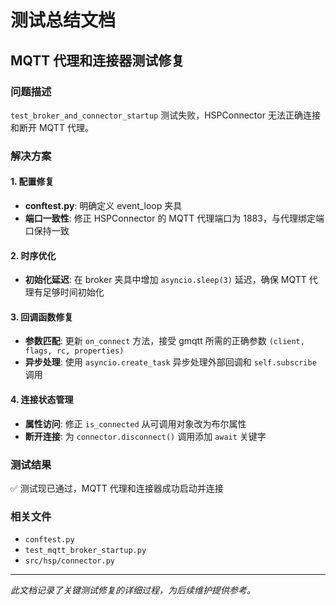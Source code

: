 # 测试总结文档

## MQTT 代理和连接器测试修复

### 问题描述
`test_broker_and_connector_startup` 测试失败，HSPConnector 无法正确连接和断开 MQTT 代理。

### 解决方案

#### 1. 配置修复
- **conftest.py**: 明确定义 event_loop 夹具
- **端口一致性**: 修正 HSPConnector 的 MQTT 代理端口为 1883，与代理绑定端口保持一致

#### 2. 时序优化
- **初始化延迟**: 在 broker 夹具中增加 `asyncio.sleep(3)` 延迟，确保 MQTT 代理有足够时间初始化

#### 3. 回调函数修复
- **参数匹配**: 更新 `on_connect` 方法，接受 gmqtt 所需的正确参数 `(client, flags, rc, properties)`
- **异步处理**: 使用 `asyncio.create_task` 异步处理外部回调和 `self.subscribe` 调用

#### 4. 连接状态管理
- **属性访问**: 修正 `is_connected` 从可调用对象改为布尔属性
- **断开连接**: 为 `connector.disconnect()` 调用添加 `await` 关键字

### 测试结果
✅ 测试现已通过，MQTT 代理和连接器成功启动并连接

### 相关文件
- `conftest.py`
- `test_mqtt_broker_startup.py`
- `src/hsp/connector.py`

---

*此文档记录了关键测试修复的详细过程，为后续维护提供参考。*